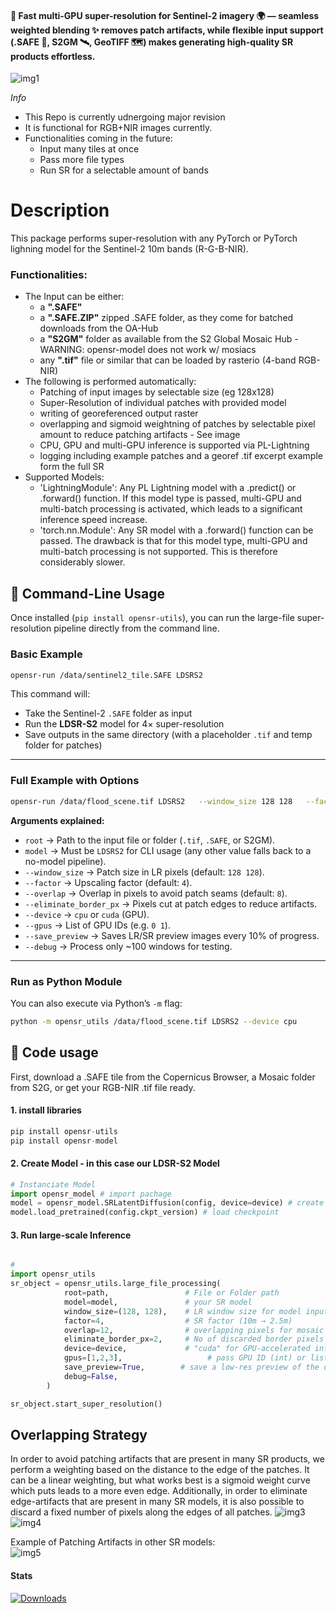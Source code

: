 #### 🚀 Fast multi-GPU super-resolution for Sentinel-2 imagery 🌍 — seamless weighted blending ✨ removes patch artifacts, while flexible input support (.SAFE 📂, S2GM 🛰️, GeoTIFF 🗺️) makes generating high-quality SR products effortless.

![img1](resources/utils_poster.png)

*Info*   
- This Repo is currently udnergoing major revision
- It is functional for RGB+NIR images currently.
- Functionalities coming in the future:
	- Input many tiles at once
	- Pass more file types
	- Run SR for a selectable amount of bands
    


# Description  
This package performs super-resolution with any PyTorch or PyTorch lighning model for the Sentinel-2 10m bands (R-G-B-NIR).  

### Functionalities: 
- The Input can be either:  
	- a **".SAFE"**
	- a **".SAFE.ZIP"** zipped .SAFE folder, as they come for batched downloads from the OA-Hub
	- a **"S2GM"** folder as available from the S2 Global Mosaic Hub - WARNING: opensr-model does not work w/ mosiacs
	- any **".tif"** file or similar that can be loaded by rasterio (4-band RGB-NIR)
- The following is performed automatically:  
	- Patching of input images by selectable size (eg 128x128)
	- Super-Resolution of individual patches with provided model
	- writing of georeferenced output raster
	- overlapping and sigmoid weightning of patches by selectable pixel amount to reduce patching artifacts - See image
	- CPU, GPU and multi-GPU inference is supported via PL-Lightning
	- logging including example patches and a georef .tif excerpt example form the full SR
- Supported Models:  
	- 'LightningModule': Any PL Lightning model with a .predict() or .forward() function. If this model type is passed, multi-GPU and multi-batch processing is activated, which leads to a significant inference speed increase.
	- 'torch.nn.Module': Any SR model with a .forward() function can be passed. The drawback is that for this model type, multi-GPU and multi-batch processing is not supported. This is therefore considerably slower.



## 🚀 Command-Line Usage

Once installed (`pip install opensr-utils`), you can run the large-file super-resolution pipeline directly from the command line.

### Basic Example
```bash
opensr-run /data/sentinel2_tile.SAFE LDSRS2
```

This command will:

- Take the Sentinel-2 `.SAFE` folder as input  
- Run the **LDSR-S2** model for 4× super-resolution  
- Save outputs in the same directory (with a placeholder `.tif` and temp folder for patches)  

---

### Full Example with Options
```bash
opensr-run /data/flood_scene.tif LDSRS2   --window_size 128 128   --factor 4   --overlap 12   --eliminate_border_px 2   --device cuda   --gpus 0 1   --save_preview
```

**Arguments explained:**
- `root` → Path to the input file or folder (`.tif`, `.SAFE`, or S2GM).  
- `model` → Must be `LDSRS2` for CLI usage (any other value falls back to a no-model pipeline).  
- `--window_size` → Patch size in LR pixels (default: `128 128`).  
- `--factor` → Upscaling factor (default: `4`).  
- `--overlap` → Overlap in pixels to avoid patch seams (default: `8`).  
- `--eliminate_border_px` → Pixels cut at patch edges to reduce artifacts.  
- `--device` → `cpu` or `cuda` (GPU).  
- `--gpus` → List of GPU IDs (e.g. `0 1`).  
- `--save_preview` → Saves LR/SR preview images every 10% of progress.  
- `--debug` → Process only ~100 windows for testing.  

---

### Run as Python Module
You can also execute via Python’s `-m` flag:
```bash
python -m opensr_utils /data/flood_scene.tif LDSRS2 --device cpu
```


## 🚀 Code usage
First, download a .SAFE tile from the Copernicus Browser, a Mosaic folder from S2G, or get your RGB-NIR .tif file ready.

#### 1. install libraries
```sql
pip install opensr-utils
pip install opensr-model
```
#### 2. Create Model - in this case our LDSR-S2 Model
```python
# Instanciate Model
import opensr_model # import pachage
model = opensr_model.SRLatentDiffusion(config, device=device) # create model
model.load_pretrained(config.ckpt_version) # load checkpoint
```
#### 3. Run large-scale Inference

```python

#
import opensr_utils
sr_object = opensr_utils.large_file_processing(
			root=path,                 # File or Folder path
			model=model,               # your SR model
			window_size=(128, 128),    # LR window size for model input
			factor=4,                  # SR factor (10m → 2.5m)
			overlap=12,                # overlapping pixels for mosaic stitching
			eliminate_border_px=2,     # No of discarded border pixels per prediction
			device=device,             # "cuda" for GPU-accelerated inference
			gpus=[1,2,3],                   # pass GPU ID (int) or list of GPUs
			save_preview=True,        # save a low-res preview of the output, and a tif georef
			debug=False,
		)

sr_object.start_super_resolution()
```




## Overlapping Strategy
In order to avoid patching artifacts that are present in many SR products, we perform a weighting based on the distance to the edge of the patches. It can be a linear weighting, but what works best is a sigmoid weight curve which puts leads to a more even edge. Additionally, in order to eliminate edge-artifacts that are present in many SR models, it is also possible to discard a fixed number of pixels along the edges of all patches.
![img3](resources/overlay_weights.png)
![img4](resources/overlay_matrix.png)

Example of Patching Artifacts in other SR models:  
![img5](resources/artifact_example.png)



#### Stats
[![Downloads](https://static.pepy.tech/badge/opensr-utils)](https://pepy.tech/project/opensr-utils)
